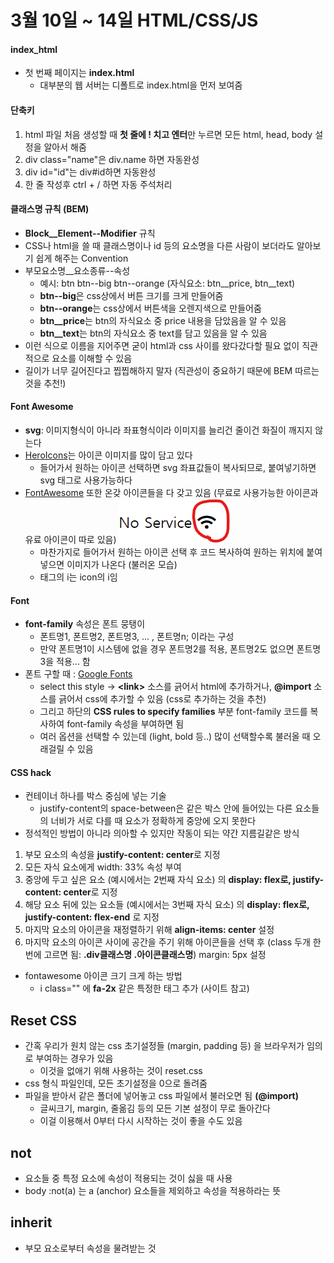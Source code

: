 # 3월 10일 ~ 14일 HTML/CSS/JS

#### index_html

- 첫 번째 페이지는 **index.html**
  - 대부분의 웹 서버는 디폴트로 index.html을 먼저 보여줌

#### 단축키

1. html 파일 처음 생성할 때 **첫 줄에 ! 치고 엔터**만 누르면 모든 html, head, body 설정을 알아서 해줌
2. div class="name"은 div.name 하면 자동완성
3. div id="id"는 div#id하면 자동완성
4. 한 줄 작성후 ctrl + / 하면 자동 주석처리

#### 클래스명 규칙 (BEM)

- **Block\_\_Element--Modifier** 규칙
- CSS나 html을 쓸 때 클래스명이나 id 등의 요소명을 다른 사람이 보더라도 알아보기 쉽게 해주는 Convention
- 부모요소명\_\_요소종류--속성
  - 예시: btn btn--big btn--orange (자식요소: btn\_\_price, btn\_\_text)
  - **btn--big**은 css상에서 버튼 크기를 크게 만들어줌
  - **btn--orange**는 css상에서 버튼색을 오렌지색으로 만들어줌
  - **btn\_\_price**는 btn의 자식요소 중 price 내용을 담았음을 알 수 있음
  - **btn\_\_text**는 btn의 자식요소 중 text를 담고 있음을 알 수 있음
- 이런 식으로 이름을 지어주면 굳이 html과 css 사이를 왔다갔다할 필요 없이 직관적으로 요소를 이해할 수 있음
- 길이가 너무 길어진다고 찝찝해하지 말자 (직관성이 중요하기 때문에 BEM 따르는 것을 추천!)

#### Font Awesome

- **svg**: 이미지형식이 아니라 좌표형식이라 이미지를 늘리건 줄이건 화질이 깨지지 않는다
- [HeroIcons](https://heroicons.dev/)는 아이콘 이미지를 많이 담고 있다
  - 들어가서 원하는 아이콘 선택하면 svg 좌표값들이 복사되므로, 붙여넣기하면 svg 태그로 사용가능하다
- [FontAwesome](https://fontawesome.com/) 또한 온갖 아이콘들을 다 갖고 있음 (무료로 사용가능한 아이콘과 유료 아이콘이 따로 있음)
  ![icon_upload](readme_images/1.png)
  - 마찬가지로 들어가서 원하는 아이콘 선택 후 코드 복사하여 원하는 위치에 붙여넣으면 이미지가 나온다 (불러온 모습)
  - 태그의 i는 icon의 i임

#### Font

- **font-family** 속성은 폰트 뭉탱이
  - 폰트명1, 폰트명2, 폰트명3, ... , 폰트명n; 이라는 구성
  - 만약 폰트명1이 시스템에 없을 경우 폰트명2를 적용, 폰트명2도 없으면 폰트명3을 적용... 함
- 폰트 구할 때 : [Google Fonts](https://fonts.google.com/)
  - select this style -> **<link\>** 소스를 긁어서 html에 추가하거나, **@import** 소스를 긁어서 css에 추가할 수 있음 (css로 추가하는 것을 추천)
  - 그리고 하단의 **CSS rules to specify families** 부분 font-family 코드를 복사하여 font-family 속성을 부여하면 됨
  - 여러 옵션을 선택할 수 있는데 (light, bold 등..) 많이 선택할수록 불러올 때 오래걸릴 수 있음

#### CSS hack

- 컨테이너 하나를 박스 중심에 넣는 기술
  - justify-content의 space-between은 같은 박스 안에 들어있는 다른 요소들의 너비가 서로 다를 때 요소가 정확하게 중앙에 오지 못한다
- 정석적인 방법이 아니라 의아할 수 있지만 작동이 되는 약간 지름길같은 방식

1. 부모 요소의 속성을 **justify-content: center**로 지정
2. 모든 자식 요소에게 width: 33% 속성 부여
3. 중앙에 두고 싶은 요소 (예시에서는 2번째 자식 요소) 의 **display: flex로, justify-content: center**로 지정
4. 해당 요소 뒤에 있는 요소들 (예시에서는 3번째 자식 요소) 의 **display: flex로, justify-content: flex-end** 로 지정
5. 마지막 요소의 아이콘을 재정렬하기 위해 **align-items: center** 설정
6. 마지막 요소의 아이콘 사이에 공간을 주기 위해 아이콘들을 선택 후 (class 두개 한번에 고르면 됨: **.div클래스명 .아이콘클래스명**) margin: 5px 설정

- fontawesome 아이콘 크기 크게 하는 방법
  - i class="" 에 **fa-2x** 같은 특정한 태그 추가 (사이트 참고)

## Reset CSS

- 간혹 우리가 원치 않는 css 초기설정들 (margin, padding 등) 을 브라우저가 임의로 부여하는 경우가 있음
  - 이것을 없애기 위해 사용하는 것이 reset.css
- css 형식 파일인데, 모든 초기설정을 0으로 돌려줌
- 파일을 받아서 같은 폴더에 넣어놓고 css 파일에서 불러오면 됨 **(@import)**
  - 글씨크기, margin, 줄옮김 등의 모든 기본 설정이 무로 돌아간다
  - 이걸 이용해서 0부터 다시 시작하는 것이 좋을 수도 있음

## not

- 요소들 중 특정 요소에 속성이 적용되는 것이 싫을 때 사용
- body :not(a) 는 a (anchor) 요소들을 제외하고 속성을 적용하라는 뜻

## inherit

- 부모 요소로부터 속성을 물려받는 것
